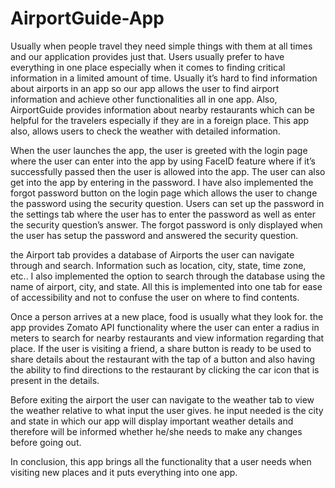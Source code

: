 # AirportGuide-App


Usually when people travel they need simple things with them at all times and our application provides just that. 
Users usually prefer to have everything in one place especially when it comes to finding critical information in a limited amount of time. 
Usually it’s hard to find information about airports in an app so our app allows the user to find airport information and achieve other functionalities 
all in one app. Also, AirportGuide provides information about nearby restaurants which can be helpful for the travelers especially 
if they are in a foreign place. This app also, allows users to check the weather with detailed information.

When the user launches the app, the user is greeted with the login page where the user can enter into the app by using FaceID feature 
where if it’s successfully passed then the user is allowed into the app. The user can also get into the app by entering in the password. 
I have also implemented the forgot password button on the login page which allows the user to change the password using the security question. 
Users can set up the password in the settings tab where the user has to enter the password as well as enter the security question’s answer. 
The forgot password is only displayed when the user has setup the password and answered the security question.

the Airport tab provides a database of Airports the user can navigate through and search. 
Information such as location, city, state, time zone, etc.. I also implemented the option to search through the database using the name of 
airport, city, and state. All this is implemented into one tab for ease of accessibility and not to confuse the user on where to find contents.

Once a person arrives at a new place, food is usually what they look for. the app provides Zomato API functionality where the user 
can enter a radius in meters to search for nearby restaurants and view information regarding that place. If the user is visiting a friend, 
a share button is ready to be used to share details about the restaurant with the tap of a button and also having the ability to find directions 
to the restaurant by clicking the car icon that is present in the details.

Before exiting the airport the user can navigate to the weather tab to view the weather relative to what input the user gives. 
he input needed is the city and state in which our app will display important weather details and therefore will be informed whether 
he/she needs to make any changes before going out. 

In conclusion, this app brings all the functionality that a user needs when visiting new places and it puts everything into one app.
